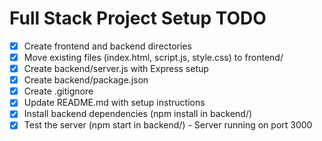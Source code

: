 # Full Stack Project Setup TODO

- [x] Create frontend and backend directories
- [x] Move existing files (index.html, script.js, style.css) to frontend/
- [x] Create backend/server.js with Express setup
- [x] Create backend/package.json
- [x] Create .gitignore
- [x] Update README.md with setup instructions
- [x] Install backend dependencies (npm install in backend/)
- [x] Test the server (npm start in backend/) - Server running on port 3000
